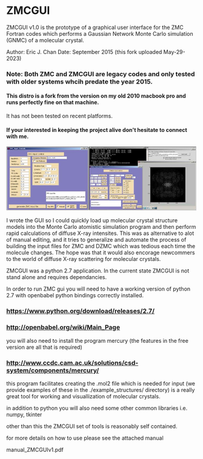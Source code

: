 # ZMCGUI
ZMCGUI v1.0 is the prototype of a graphical user interface for the ZMC Fortran codes which performs a 
Gaussian Network Monte Carlo simulation (GNMC) of a molecular crystal. 

Author: Eric J. Chan 
Date: September 2015 (this fork uploaded May-29-2023) 

### Note: Both ZMC and ZMCGUI are legacy codes and only tested with older systems whcih predate the year 2015.
#### This distro is a fork from the version on my old 2010 macbook pro and runs perfectly fine on that machine.
It has not been tested on recent platforms.  

#### If your interested in keeping the project alive don't hesitate to connect with me.

![Screenshot of ZMCGUI.](./ZMC_GUI_screenshot.jpg)



I wrote the GUI so I could quickly load up molecular crystal structure models into the
Monte Carlo atomistic simulation program and then perform rapid calculations of diffuse X-ray intensites.
This was as alternative to alot of manual editing, and it tries to generalize and automate the process of 
building the input files for ZMC and DZMC which was tedious each time the molecule changes. 
The hope was that it would also encorage newcommers to the world of diffuse X-ray scattering for molecular crystals.
    
ZMCGUI was a python 2.7 application. In the current state ZMCGUI is not stand alone and requires dependancies. 
  
In order to run ZMC gui you will need to have a working version of python 2.7
with openbabel python bindings correctly installed.

### https://www.python.org/download/releases/2.7/

### http://openbabel.org/wiki/Main_Page

you will also need to install the program mercury (the features in the free version are all that is required)

### http://www.ccdc.cam.ac.uk/solutions/csd-system/components/mercury/

this program facilitates creating the .mol2 file which is needed for input
(we provide examples of these in the ./example_structures/ directory)
is a really great tool for working and visuallization of molecular crystals. 

in addition to python you will also need some other common libraries
i.e. numpy, tkinter 

other than this the ZMCGUI set of tools is reasonably self contained.

for more details on how to use please see the attached manual  

manual_ZMCGUIv1.pdf


 

